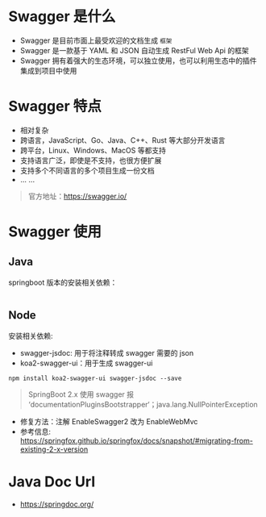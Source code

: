 # Swagger 是什么

- Swagger 是目前市面上最受欢迎的文档生成 `框架`
- Swagger 是一款基于 YAML 和 JSON 自动生成 RestFul Web Api 的框架
- Swagger 拥有着强大的生态环境，可以独立使用，也可以利用生态中的插件集成到项目中使用

# Swagger 特点

- 相对复杂
- 跨语言，JavaScript、Go、Java、C++、Rust 等大部分开发语言
- 跨平台，Linux、Windows、MacOS 等都支持
- 支持语言广泛，即使是不支持，也很方便扩展
- 支持多个不同语言的多个项目生成一份文档
- ... ...

> 官方地址：https://swagger.io/

# Swagger 使用

## Java

springboot 版本的安装相关依赖：

```xml

```

## Node

安装相关依赖:

- swagger-jsdoc: 用于将注释转成 swagger 需要的 json
- koa2-swagger-ui：用于生成 swagger-ui

```shell
npm install koa2-swagger-ui swagger-jsdoc --save
```

> SpringBoot 2.x 使用 swagger 报 ‘documentationPluginsBootstrapper‘；java.lang.NullPointerException

- 修复方法：注解 EnableSwagger2 改为 EnableWebMvc
- 参考信息: https://springfox.github.io/springfox/docs/snapshot/#migrating-from-existing-2-x-version

# Java Doc Url

- https://springdoc.org/